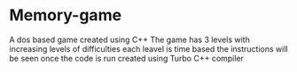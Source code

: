 # Memory-game
A dos based game created using C++ 
The game has 3 levels with increasing levels of difficulties
each leavel is time based
the instructions will be seen once the code is run
created using Turbo C++ compiler
